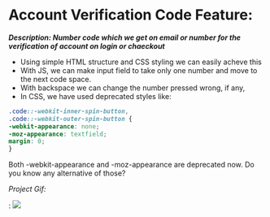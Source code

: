 # Account Verification Code Feature:

_**Description: Number code which we get on email or number for the verification of account on login or chaeckout**_

  - Using simple HTML structure and CSS styling we can easily acheve this
  - With JS, we can make input field to take only one number and move to the next code space.
  - With backspace we can change the number pressed wrong, if any,
  - In CSS, we have used deprecated styles like:
  
  ```css
.code::-webkit-inner-spin-button,
.code::-webkit-outer-spin-button {
  -webkit-appearance: none;
  -moz-appearance: textfield; 
  margin: 0;
}
  
  
  ```
  
  Both -webkit-appearance and -moz-appearance are deprecated now. Do you know any alternative of those?
  
  _*Project Gif:*_
  
  :
  ![](https://media.giphy.com/media/v1.Y2lkPTc5MGI3NjExMDBmMGMwNzFlZWQzNDFlMTAxYWIyZmVhOGY4MmRlMzEyNTNhMjk2ZSZjdD1n/jAIwm8HQHS35mmoACS/giphy.gif)
